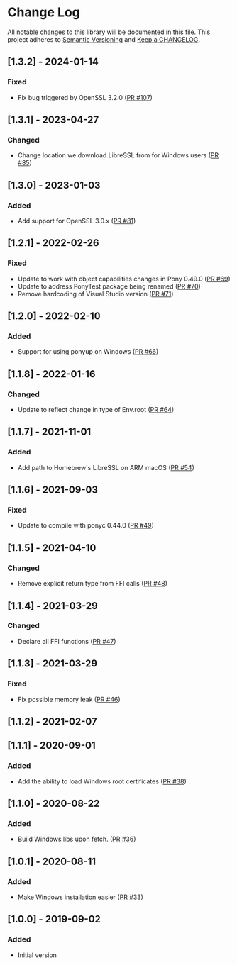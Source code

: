 # Change Log

All notable changes to this library will be documented in this file. This project adheres to [Semantic Versioning](http://semver.org/) and [Keep a CHANGELOG](http://keepachangelog.com/).

## [1.3.2] - 2024-01-14

### Fixed

- Fix bug triggered by OpenSSL 3.2.0 ([PR #107](https://github.com/ponylang/net_ssl/pull/107))

## [1.3.1] - 2023-04-27

### Changed

- Change location we download LibreSSL from for Windows users ([PR #85](https://github.com/ponylang/net_ssl/pull/85))

## [1.3.0] - 2023-01-03

### Added

- Add support for OpenSSL 3.0.x ([PR #81](https://github.com/ponylang/net_ssl/pull/81))

## [1.2.1] - 2022-02-26

### Fixed

- Update to work with object capabilities changes in Pony 0.49.0 ([PR #69](https://github.com/ponylang/net_ssl/pull/69))
- Update to address PonyTest package being renamed ([PR #70](https://github.com/ponylang/net_ssl/pull/70))
- Remove hardcoding of Visual Studio version ([PR #71](https://github.com/ponylang/net_ssl/pull/71))

## [1.2.0] - 2022-02-10

### Added

- Support for using ponyup on Windows ([PR #66](https://github.com/ponylang/net_ssl/pull/66))

## [1.1.8] - 2022-01-16

### Changed

- Update to reflect change in type of Env.root ([PR #64](https://github.com/ponylang/net_ssl/pull/64))

## [1.1.7] - 2021-11-01

### Added

- Add path to Homebrew's LibreSSL on ARM macOS ([PR #54](https://github.com/ponylang/net_ssl/pull/54))

## [1.1.6] - 2021-09-03

### Fixed

- Update to compile with ponyc 0.44.0 ([PR #49](https://github.com/ponylang/net_ssl/pull/49))

## [1.1.5] - 2021-04-10

### Changed

- Remove explicit return type from FFI calls ([PR #48](https://github.com/ponylang/net_ssl/pull/48))

## [1.1.4] - 2021-03-29

### Changed

- Declare all FFI functions ([PR #47](https://github.com/ponylang/net_ssl/pull/47))

## [1.1.3] - 2021-03-29

### Fixed

- Fix possible memory leak ([PR #46](https://github.com/ponylang/net_ssl/pull/46))

## [1.1.2] - 2021-02-07

## [1.1.1] - 2020-09-01

### Added

- Add the ability to load Windows root certificates ([PR #38](https://github.com/ponylang/net_ssl/pull/38))

## [1.1.0] - 2020-08-22

### Added

- Build Windows libs upon fetch. ([PR #36](https://github.com/ponylang/net_ssl/pull/36))

## [1.0.1] - 2020-08-11

### Added

- Make Windows installation easier ([PR #33](https://github.com/ponylang/net_ssl/pull/33))

## [1.0.0] - 2019-09-02

### Added

- Initial version

